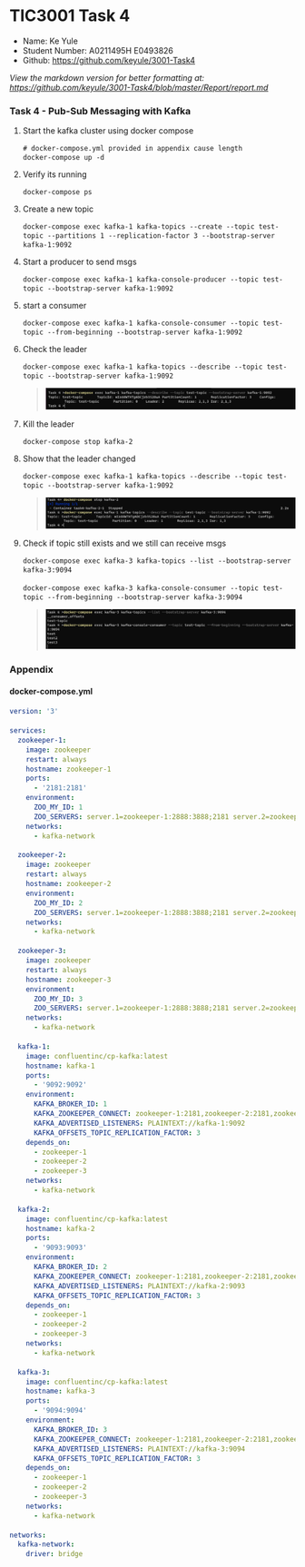 # TIC3001 Task 4 
- Name: Ke Yule
- Student Number: A0211495H E0493826
- Github: https://github.com/keyule/3001-Task4

*View the markdown version for better formatting at:*   
*https://github.com/keyule/3001-Task4/blob/master/Report/report.md* 

### Task 4 - Pub-Sub Messaging with Kafka

1. Start the kafka cluster using docker compose

   ```
   # docker-compose.yml provided in appendix cause length
   docker-compose up -d
   ```

2. Verify its running

   ```
   docker-compose ps 
   ```

3. Create a new topic 

   ```
   docker-compose exec kafka-1 kafka-topics --create --topic test-topic --partitions 1 --replication-factor 3 --bootstrap-server kafka-1:9092
   ```

4. Start a producer to send msgs

   ```
   docker-compose exec kafka-1 kafka-console-producer --topic test-topic --bootstrap-server kafka-1:9092
   ```

5. start a consumer 

   ```
   docker-compose exec kafka-1 kafka-console-consumer --topic test-topic --from-beginning --bootstrap-server kafka-1:9092
   ```

6. Check the leader

   ```
   docker-compose exec kafka-1 kafka-topics --describe --topic test-topic --bootstrap-server kafka-1:9092
   ```

   >![Show Leader](https://github.com/keyule/3001-Task4/blob/master/Report/Screenshots/leader.png?raw=true)

7. Kill the leader

   ```
   docker-compose stop kafka-2
   ```

8. Show that the leader changed 

   ```
   docker-compose exec kafka-1 kafka-topics --describe --topic test-topic --bootstrap-server kafka-1:9092
   ```

   >![Show Leader Change](https://github.com/keyule/3001-Task4/blob/master/Report/Screenshots/leaderChange.png?raw=true)

9. Check if topic still exists and we still can receive msgs 

   ```
   docker-compose exec kafka-3 kafka-topics --list --bootstrap-server kafka-3:9094

   docker-compose exec kafka-3 kafka-console-consumer --topic test-topic --from-beginning --bootstrap-server kafka-3:9094
   ```

   >![Show still can get msgs](https://github.com/keyule/3001-Task4/blob/master/Report/Screenshots/stillWorking.png?raw=true)

### Appendix
#### docker-compose.yml

```yaml
version: '3'

services:
  zookeeper-1:
    image: zookeeper
    restart: always
    hostname: zookeeper-1
    ports:
      - '2181:2181'
    environment:
      ZOO_MY_ID: 1
      ZOO_SERVERS: server.1=zookeeper-1:2888:3888;2181 server.2=zookeeper-2:2888:3888;2181 server.3=zookeeper-3:2888:3888;2181
    networks:
      - kafka-network

  zookeeper-2:
    image: zookeeper
    restart: always
    hostname: zookeeper-2
    environment:
      ZOO_MY_ID: 2
      ZOO_SERVERS: server.1=zookeeper-1:2888:3888;2181 server.2=zookeeper-2:2888:3888;2181 server.3=zookeeper-3:2888:3888;2181
    networks:
      - kafka-network

  zookeeper-3:
    image: zookeeper
    restart: always
    hostname: zookeeper-3
    environment:
      ZOO_MY_ID: 3
      ZOO_SERVERS: server.1=zookeeper-1:2888:3888;2181 server.2=zookeeper-2:2888:3888;2181 server.3=zookeeper-3:2888:3888;2181
    networks:
      - kafka-network

  kafka-1:
    image: confluentinc/cp-kafka:latest
    hostname: kafka-1
    ports:
      - '9092:9092'
    environment:
      KAFKA_BROKER_ID: 1
      KAFKA_ZOOKEEPER_CONNECT: zookeeper-1:2181,zookeeper-2:2181,zookeeper-3:2181
      KAFKA_ADVERTISED_LISTENERS: PLAINTEXT://kafka-1:9092
      KAFKA_OFFSETS_TOPIC_REPLICATION_FACTOR: 3
    depends_on:
      - zookeeper-1
      - zookeeper-2
      - zookeeper-3
    networks:
      - kafka-network

  kafka-2:
    image: confluentinc/cp-kafka:latest
    hostname: kafka-2
    ports:
      - '9093:9093'
    environment:
      KAFKA_BROKER_ID: 2
      KAFKA_ZOOKEEPER_CONNECT: zookeeper-1:2181,zookeeper-2:2181,zookeeper-3:2181
      KAFKA_ADVERTISED_LISTENERS: PLAINTEXT://kafka-2:9093
      KAFKA_OFFSETS_TOPIC_REPLICATION_FACTOR: 3
    depends_on:
      - zookeeper-1
      - zookeeper-2
      - zookeeper-3
    networks:
      - kafka-network

  kafka-3:
    image: confluentinc/cp-kafka:latest
    hostname: kafka-3
    ports:
      - '9094:9094'
    environment:
      KAFKA_BROKER_ID: 3
      KAFKA_ZOOKEEPER_CONNECT: zookeeper-1:2181,zookeeper-2:2181,zookeeper-3:2181
      KAFKA_ADVERTISED_LISTENERS: PLAINTEXT://kafka-3:9094
      KAFKA_OFFSETS_TOPIC_REPLICATION_FACTOR: 3
    depends_on:
      - zookeeper-1
      - zookeeper-2
      - zookeeper-3
    networks:
      - kafka-network

networks:
  kafka-network:
    driver: bridge
```
